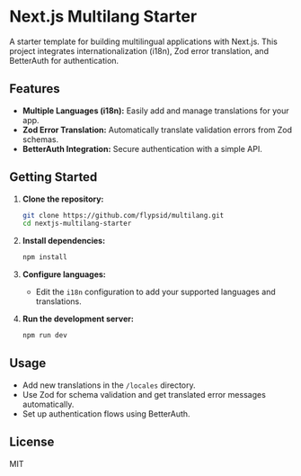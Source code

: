 # Next.js Multilang Starter

A starter template for building multilingual applications with Next.js. This project integrates internationalization (i18n), Zod error translation, and BetterAuth for authentication.

## Features

- **Multiple Languages (i18n):** Easily add and manage translations for your app.
- **Zod Error Translation:** Automatically translate validation errors from Zod schemas.
- **BetterAuth Integration:** Secure authentication with a simple API.

## Getting Started

1. **Clone the repository:**

   ```bash
   git clone https://github.com/flypsid/multilang.git
   cd nextjs-multilang-starter
   ```

2. **Install dependencies:**

   ```bash
   npm install
   ```

3. **Configure languages:**

   - Edit the `i18n` configuration to add your supported languages and translations.

4. **Run the development server:**
   ```bash
   npm run dev
   ```

## Usage

- Add new translations in the `/locales` directory.
- Use Zod for schema validation and get translated error messages automatically.
- Set up authentication flows using BetterAuth.

## License

MIT
